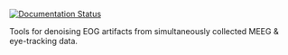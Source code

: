 [![Documentation Status](https://readthedocs.org/projects/eoglearn/badge/?version=latest)](https://eoglearn.readthedocs.io/en/latest/?badge=latest)

Tools for denoising EOG artifacts from simultaneously collected MEEG & eye-tracking data.
